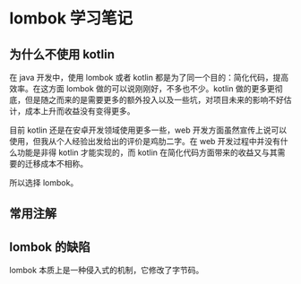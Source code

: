 # lombok 学习笔记

## 为什么不使用 kotlin

在 java 开发中，使用 lombok 或者 kotlin 都是为了同一个目的：简化代码，提高效率。在这方面 lombok 做的可以说刚刚好，不多也不少。kotlin 做的更多更彻底，但是随之而来的是需要更多的额外投入以及一些坑，对项目未来的影响不好估计，成本上升而收益没有变得更多。

目前 kotlin 还是在安卓开发领域使用更多一些，web 开发方面虽然宣传上说可以使用，但我从个人经验出发给出的评价是鸡肋二字。在 web 开发过程中并没有什么功能是非得 kotlin 才能实现的，而 kotlin 在简化代码方面带来的收益又与其需要的迁移成本不相称。

所以选择 lombok。

## 常用注解

## lombok 的缺陷

lombok 本质上是一种侵入式的机制，它修改了字节码。

